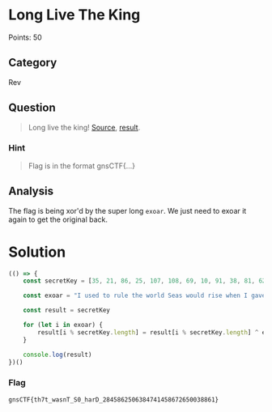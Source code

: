 # Long Live The King

Points: 50

## Category

Rev

## Question

>Long live the king! [Source](./files/source.js), [result](./files/result.txt).

### Hint

>Flag is in the format gnsCTF{...}

## Analysis

The flag is being xor'd by the super long `exoar`. We just need to exoar it again to get the original back.

# Solution

```javascript
(() => {
    const secretKey = [35, 21, 86, 25, 107, 108, 69, 10, 91, 38, 81, 62, 1, 65, 50, 95, 87, 65, 93, 28, 42, 27, 11, 78, 21, 109, 79, 97, 80, 42, 85, 127, 107, 52, 59, 122, 108, 32, 37, 121, 115, 68, 105, 8, 6, 4, 77, 69, 32, 103, 8, 117, 86, 76, 107, 38, 23, 112]

    const exoar = "I used to rule the world Seas would rise when I gave the word Now in the morning, I sleep alone Sweep the streets I used to own I used to roll the dice Feel the fear in my enemy's eyes Listen as the crowd would sing Now the old king is dead! Long live the king! One minute I held the key Next the walls were closed on me And I discovered that my castles stand Upon pillars of salt and pillars of sand I hear Jerusalem bells are ringing Roman Cavalry choirs are singing Be my mirror, my sword and shield My missionaries in a foreign field For some reason I can't explain Once you go there was never, never an honest word And that was when I ruled the world It was a wicked and wild wind Blew down the doors to let me in Shattered windows and the sound of drums People couldn't believe what I'd become Revolutionaries wait For my head on a silver plate Just a puppet on a lonely string Oh, who would ever want to be king? I hear Jerusalem bells are ringing Roman Calvary choirs are singing Be my mirror, my sword and shield My missionaries in a foreign field For some reason I can't explain I know Saint Peter won't call my name Never an honest word But that was when I ruled the world Oh, oh, oh, oh, oh Oh, oh, oh, oh, oh Oh, oh, oh, oh, oh Oh, oh, oh, oh, oh Oh, oh, oh, oh, oh I hear Jerusalem bells are ringing Roman Calvary choirs are singing Be my mirror, my sword and shield My missionaries in a foreign field For some reason I can't explain I know Saint Peter won't call my name Never an honest word But that was when I ruled the world".split("").map(v => v.charCodeAt(0))

    const result = secretKey

    for (let i in exoar) {
        result[i % secretKey.length] = result[i % secretKey.length] ^ exoar[i]
    }

    console.log(result)
})()
```

### Flag

`gnsCTF{th7t_wasnT_S0_harD_2845862506384741458672650038861}`
